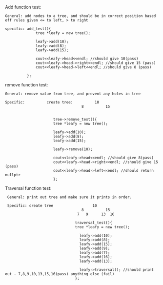 Add function test:

    General: add nodes to a tree, and should be in correct position based off rules given <= to left, > to right
   
    specific: add_test(){
                  tree *leafy = new tree();
                  
                  leafy->add(10);
                  leafy->add(8);
                  leafy->add(15);
                  
                  cout<<leafy->head<<endl; //should give 10(pass)
                  cout<<leafy->head->right<<endl; //should give 15 (pass)
                  cout<<leafy->head->left<<endl; //should give 8 (pass)
                  
              };

remove function test:

    General: remove value from tree, and prevent any holes in tree
    
    Specific:          create tree:          10
                                       8          15
                                       
                                       
                          tree->remove_test(){
                          tree *leafy = new tree();
                  
                          leafy->add(10);
                          leafy->add(8);
                          leafy->add(15);
                          
                          leafy->remove(10);
                          
                          cout<<leafy->head<<endl; //should give 8(pass)
                          cout<<leafy->head->right<<endl; //should give 15 (pass)
                          cout<<leafy->head->left<<endl; //should return nullptr
                          };
                                     

Traversal function test:

     General: print out tree and make sure it prints in order.
  
     Specific: create tree                  10
                                       8          15
                                     7   9      13  16  
                                    
                                    traversal_test(){
                                    tree *leafy = new tree();
                  
                                      leafy->add(10);
                                      leafy->add(8);
                                      leafy->add(15);
                                      leafy->add(9);
                                      leafy->add(7);
                                      leafy->add(16);
                                      leafy->add(13);
                                      
                                      leafy->traversal(); //should print out - 7,8,9,10,13,15,16(pass) anything else (fail)
                                    };
                                    
                                    
